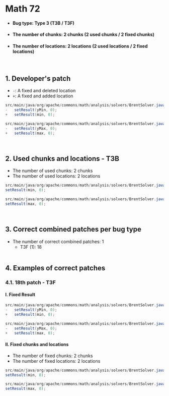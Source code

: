# Math 72
* <h4>Bug type: Type 3 (T3B / T3F)</h4>
* <h4>The number of chunks: 2 chunks (2 used chunks / 2 fixed chunks)</h4>
* <h4>The number of locations: 2 locations (2 used locations / 2 fixed locations)</h4>
<br>

## 1. Developer's patch
* `-`: A fixed and deleted location
* `+`: A fixed and added location
```java
src/main/java/org/apache/commons/math/analysis/solvers/BrentSolver.java: 115
-   setResult(yMin, 0);
+   setResult(min, 0);
```

```java
src/main/java/org/apache/commons/math/analysis/solvers/BrentSolver.java: 127
-   setResult(yMax, 0);
+   setResult(max, 0);
```
<br>

## 2. Used chunks and locations - T3B
* The number of used chunks: 2 chunks
* The number of used locations: 2 locations
```java
src/main/java/org/apache/commons/math/analysis/solvers/BrentSolver.java: 115
setResult(min, 0);
```

```java
src/main/java/org/apache/commons/math/analysis/solvers/BrentSolver.java: 127
setResult(max, 0);
```
<br>

## 3. Correct combined patches per bug type
* The number of correct combined patches: 1
    * T3F (1): 18
<br><br>

## 4. Examples of correct patches
### 4.1. 18th patch - T3F
#### I. Fixed Result
```java
src/main/java/org/apache/commons/math/analysis/solvers/BrentSolver.java: 115
-   setResult(yMin, 0);
+   setResult(min, 0);
```

```java
src/main/java/org/apache/commons/math/analysis/solvers/BrentSolver.java: 127
-   setResult(yMax, 0);
+   setResult(max, 0);
```

#### II. Fixed chunks and locations
* The number of fixed chunks: 2 chunks
* The number of fixed locations: 2 locations
```java
src/main/java/org/apache/commons/math/analysis/solvers/BrentSolver.java: 115
setResult(min, 0);
```

```java
src/main/java/org/apache/commons/math/analysis/solvers/BrentSolver.java: 127
setResult(max, 0);
```
<br><br>